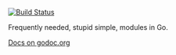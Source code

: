 [![Build Status](https://img.shields.io/travis/function61/gokit.svg?style=for-the-badge)](https://travis-ci.org/function61/gokit)

Frequently needed, stupid simple, modules in Go.

[Docs on godoc.org](https://godoc.org/github.com/function61/gokit)
